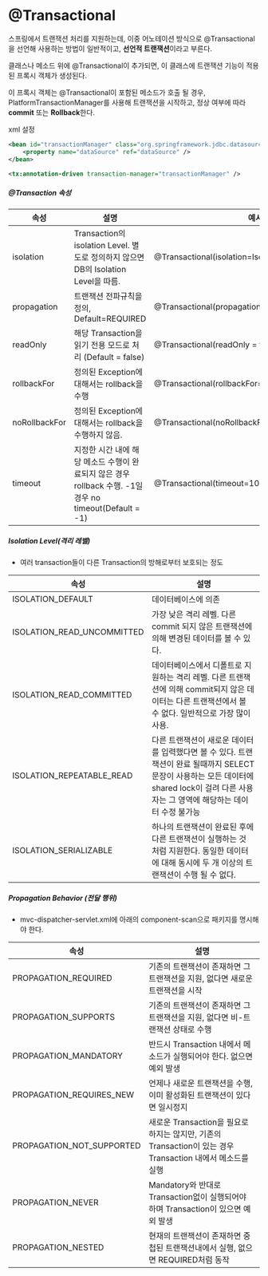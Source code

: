 # @Transactional

스프링에서 트랜잭션 처리를 지원하는데, 이중 어노테이션 방식으로 @Transactional을 선언해 사용하는 방법이 일반적이고, **선언적 트랜잭션**이라고 부른다.

클래스나 메소드 위에 @Transactional이 추가되면, 이 클래스에 트랜잭션 기능이 적용된 프록시 객체가 생성된다.

이 프록시 객체는 @Transactional이 포함된 메소드가 호출 될 경우, PlatformTransactionManager를 사용해 트랜잭션을 시작하고, 정상 여부에 따라 **commit** 또는 **Rollback**한다.



xml 설정

```xml
<bean id="transactionManager" class="org.springframework.jdbc.datasource.DataSourceTransactionManager">
    <property name="dataSource" ref="dataSource" />
</bean>

<tx:annotation-driven transaction-manager="transactionManager" />
```



##### @Transaction 속성

| 속성          | 설명                                                         | 예시                                             |
| ------------- | ------------------------------------------------------------ | ------------------------------------------------ |
| isolation     | Transaction의 isolation Level. 별도로 정의하지 않으면 DB의 Isolation Level을 따름. | @Transactional(isolation=Isolation.DEFAULT)      |
| propagation   | 트랜잭션 전파규칙을 정의, Default=REQUIRED                   | @Transactional(propagation=Propagation.REQUIRED) |
| readOnly      | 해당 Transaction을 읽기 전용 모드로 처리 (Default = false)   | @Transactional(readOnly = true)                  |
| rollbackFor   | 정의된 Exception에 대해서는 rollback을 수행                  | @Transactional(rollbackFor=Exception.class)      |
| noRollbackFor | 정의된 Exception에 대해서는 rollback을 수행하지 않음.        | @Transactional(noRollbackFor=Exception.class)    |
| timeout       | 지정한 시간 내에 해당 메소드 수행이 완료되지 않은 경우 rollback 수행.          -1일 경우 no timeout(Default = -1) | @Transactional(timeout=10)                       |



##### Isolation Level(격리 레벨)

- 여러 transaction들이 다른 Transaction의 방해로부터 보호되는 정도

| 속성                       | 설명                                                         |
| -------------------------- | ------------------------------------------------------------ |
| ISOLATION_DEFAULT          | 데이터베이스에 의존                                          |
| ISOLATION_READ_UNCOMMITTED | 가장 낮은 격리 레벨. 다른 commit 되지 않은 트랜잭션에 의해 변경된 데이터를 볼 수 있다. |
| ISOLATION_READ_COMMITTED   | 데이터베이스에서 디폴트로 지원하는 격리 레벨.                                 다른 트랜잭션에 의해 commit되지 않은 데이터는 다른 트랜잭션에서 볼 수 없다. 일반적으로 가장 많이 사용. |
| ISOLATION_REPEATABLE_READ  | 다른 트랜잭션이 새로운 데이터를 입력했다면 볼 수 있다.                  트랜잭션이 완료 될때까지 SELECT 문장이 사용하는 모든 데이터에 shared lock이 걸려 다른 사용자는 그 영역에 해당하는 데이터 수정 불가능 |
| ISOLATION_SERIALIZABLE     | 하나의 트랜잭션이 완료된 후에 다른 트랜잭션이 실행하는 것 처럼 지원한다.    동일한 데이터에 대해 동시에 두 개 이상의 트랜잭션이 수행 될 수 없다. |



##### Propagation Behavior (전달 행위)

- mvc-dispatcher-servlet.xml에 아래의 component-scan으로 패키지를 명시해야 한다.

| 속성                      | 설명                                                         |
| ------------------------- | ------------------------------------------------------------ |
| PROPAGATION_REQUIRED      | 기존의 트랜잭션이 존재하면 그 트랜잭션을 지원, 없다면 새로운 트랜잭션을 시작 |
| PROPAGATION_SUPPORTS      | 기존의 트랜잭션이 존재하면 그 트랜잭션을 지원, 없다면 비-트랜잭션 상태로 수행 |
| PROPAGATION_MANDATORY     | 반드시 Transaction 내에서 메소드가 실행되어야 한다. 없으면 예외 발생 |
| PROPAGATION_REQUIRES_NEW  | 언제나 새로운 트랜잭션을 수행, 이미 활성화된 트랜잭션이 있다면 일시정지 |
| PROPAGATION_NOT_SUPPORTED | 새로운 Transaction을 필요로 하지는 않지만, 기존의 Transaction이 있는 경우 Transaction 내에서 메소드를 실행 |
| PROPAGATION_NEVER         | Mandatory와 반대로 Transaction없이 실행되어야 하며 Transaction이 있으면 예외 발생 |
| PROPAGATION_NESTED        | 현재의 트랜잭션이 존재하면 중첩된 트랜잭션내에서 실행, 없으면 REQUIRED처럼 동작 |

